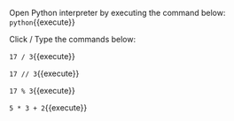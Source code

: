 Open Python interpreter by executing the command below:
`python`{{execute}} 

Click / Type the commands below:

`17 / 3`{{execute}} 

`17 // 3`{{execute}} 

`17 % 3`{{execute}} 

`5 * 3 + 2`{{execute}} 

